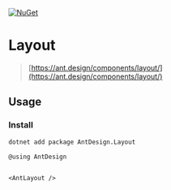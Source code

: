 [![NuGet](https://img.shields.io/nuget/v/AntDesign.Layout.svg?style=flat-square&color=green)](https://www.nuget.org/packages/AntDesign.Layout)


# Layout

> [https://ant.design/components/layout/](https://ant.design/components/layout/)

## Usage

### Install

```sh
dotnet add package AntDesign.Layout
```

```cs
@using AntDesign
```

```razor

<AntLayout />

```
